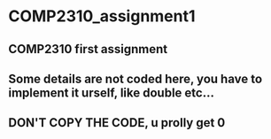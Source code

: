 # COMP2310_assignment1
## COMP2310 first assignment

## Some details are not coded here, you have to implement it urself, like double etc...


## DON'T COPY THE CODE, u prolly get 0 
